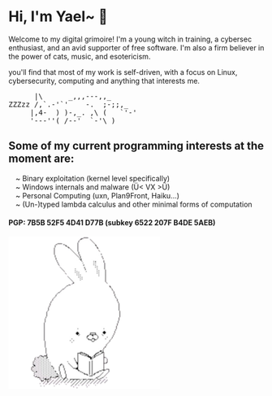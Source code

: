 # Hi, I'm Yael~ 🌙

Welcome to my digital grimoire! I'm a young witch in training, a cybersec enthusiast, and an avid supporter of free software. I'm also a firm believer in the power of cats, music, and esotericism.

you'll find that most of my work is self-driven, with a focus on Linux, cybersecurity, computing and anything that interests me.

<pre>
      |\      _,,,---,,_
ZZZzz /,`.-'`'    -.  ;-;;,_
     |,4-  ) )-,_. ,\ (   `'-'
     '---''(_/--'  `-'\_)
</pre>

## Some of my current programming interests at the moment are:

&emsp;~ Binary exploitation (kernel level specifically)\
&emsp;~ Windows internals and malware (Ü< VX >Ü)\
&emsp;~ Personal Computing (uxn, Plan9Front, Haiku...)\
&emsp;~ (Un-)typed lambda calculus and other minimal forms of computation

#### PGP: 7B5B 52F5 4D41 D77B (subkey 6522 207F B4DE 5AEB)

<img src="https://raw.githubusercontent.com/konata-chan404/konata-chan404/main/cute-removebg-preview.png" alt= “” width="auto" height="300px">
